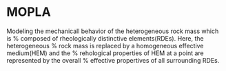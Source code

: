 # MOPLA
Modeling the mechanicall behavior of the heterogeneous rock mass which is % composed of rheologically distinctive elements(RDEs). Here, the heterogeneous % rock mass is replaced by a homogeneous effective medium(HEM) and the % rehological properties of HEM at a point are represented by the overall % effective propertives of all surrounding RDEs.
